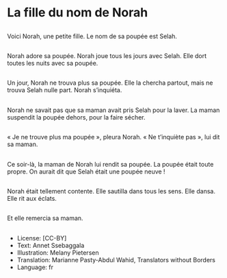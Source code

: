 # La fille du nom de Norah

##
Voici Norah, une petite
fille.
Le nom de sa poupée
est Selah.

##
Norah adore sa poupée.
Norah joue tous les
jours avec Selah.
Elle dort toutes les nuits
avec sa poupée.

##
Un jour, Norah ne
trouva plus sa poupée.
Elle la chercha partout,
mais ne trouva Selah
nulle part.
Norah s’inquiéta.

##
Norah ne savait pas
que sa maman avait
pris Selah pour la laver.
La maman suspendit la
poupée dehors, pour la
faire sécher.

##
« Je ne trouve plus ma
poupée », pleura Norah.
« Ne t’inquiète pas »,
lui dit sa maman.

##
Ce soir-là, la maman de
Norah lui rendit sa
poupée.
La poupée était toute
propre. On aurait dit
que Selah était une
poupée neuve !

##
Norah était tellement
contente.
Elle sautilla dans tous
les sens.
Elle dansa.
Elle rit aux éclats.

##
Et elle remercia sa
maman.

##
* License: [CC-BY]
* Text: Annet Ssebaggala
* Illustration: Melany Pietersen
* Translation: Marianne Pasty-Abdul Wahid, Translators without Borders
* Language: fr
